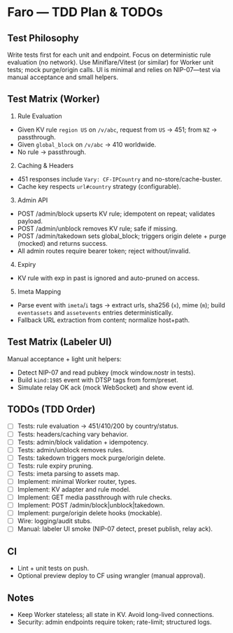 # Faro — TDD Plan & TODOs

## Test Philosophy
Write tests first for each unit and endpoint. Focus on deterministic rule evaluation (no network). Use Miniflare/Vitest (or similar) for Worker unit tests; mock purge/origin calls. UI is minimal and relies on NIP-07—test via manual acceptance and small helpers.

## Test Matrix (Worker)
1) Rule Evaluation
- Given KV rule `region US` on `/v/abc`, request from `US` → 451; from `NZ` → passthrough.
- Given `global_block` on `/v/abc` → 410 worldwide.
- No rule → passthrough.

2) Caching & Headers
- 451 responses include `Vary: CF-IPCountry` and no-store/cache-buster.
- Cache key respects `url#country` strategy (configurable).

3) Admin API
- POST /admin/block upserts KV rule; idempotent on repeat; validates payload.
- POST /admin/unblock removes KV rule; safe if missing.
- POST /admin/takedown sets global_block; triggers origin delete + purge (mocked) and returns success.
- All admin routes require bearer token; reject without/invalid.

4) Expiry
- KV rule with exp in past is ignored and auto-pruned on access.

5) Imeta Mapping
- Parse event with `imeta`/`i` tags → extract urls, sha256 (`x`), mime (`m`); build `eventassets` and `assetevents` entries deterministically.
- Fallback URL extraction from content; normalize host+path.

## Test Matrix (Labeler UI)
Manual acceptance + light unit helpers:
- Detect NIP-07 and read pubkey (mock window.nostr in tests).
- Build `kind:1985` event with DTSP tags from form/preset.
- Simulate relay OK ack (mock WebSocket) and show event id.

## TODOs (TDD Order)
- [ ] Tests: rule evaluation → 451/410/200 by country/status.
- [ ] Tests: headers/caching vary behavior.
- [ ] Tests: admin/block validation + idempotency.
- [ ] Tests: admin/unblock removes rules.
- [ ] Tests: takedown triggers mock purge/origin delete.
- [ ] Tests: rule expiry pruning.
- [ ] Tests: imeta parsing to assets map.
- [ ] Implement: minimal Worker router, types.
- [ ] Implement: KV adapter and rule model.
- [ ] Implement: GET media passthrough with rule checks.
- [ ] Implement: POST /admin/block|unblock|takedown.
- [ ] Implement: purge/origin delete hooks (mockable).
- [ ] Wire: logging/audit stubs.
- [ ] Manual: labeler UI smoke (NIP-07 detect, preset publish, relay ack).

## CI
- Lint + unit tests on push.
- Optional preview deploy to CF using wrangler (manual approval).

## Notes
- Keep Worker stateless; all state in KV. Avoid long-lived connections.
- Security: admin endpoints require token; rate-limit; structured logs.

